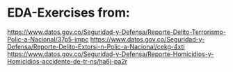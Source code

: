 # EDA-Exercises from:
https://www.datos.gov.co/Seguridad-y-Defensa/Reporte-Delito-Terrorismo-Polic-a-Nacional/37p5-impc
https://www.datos.gov.co/Seguridad-y-Defensa/Reporte-Delito-Extorsi-n-Polic-a-Nacional/cekg-4xti
https://www.datos.gov.co/Seguridad-y-Defensa/Reporte-Homicidios-y-Homicidios-accidente-de-tr-ns/ha6j-pa2r
